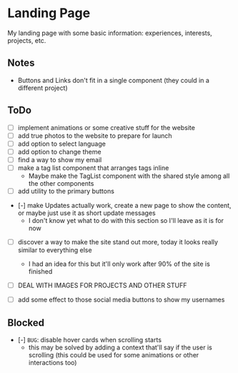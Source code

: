 # Landing Page

My landing page with some basic information: experiences, interests, projects, etc.

## Notes

- Buttons and Links don't fit in a single component (they could in a different project)

## ToDo

- [ ] implement animations or some creative stuff for the website
- [ ] add true photos to the website to prepare for launch
- [ ] add option to select language
- [ ] add option to change theme
- [ ] find a way to show my email
- [ ] make a tag list component that arranges tags inline
  - Maybe make the TagList component with the shared style among all the other components
- [ ] add utility to the primary buttons
- [-] make Updates actually work, create a new page to show the content, or maybe just use it as short update messages
  - I don't know yet what to do with this section so I'll leave as it is for now
- [ ] discover a way to make the site stand out more, today it looks really similar to everything else
  - I had an idea for this but it'll only work after 90% of the site is finished
- [ ] DEAL WITH IMAGES FOR PROJECTS AND OTHER STUFF
- [ ] add some effect to those social media buttons to show my usernames


## Blocked

- [-] `BUG`: disable hover cards when scrolling starts
  - this may be solved by adding a context that'll say if the user is scrolling (this could be used for some animations or other interactions too)